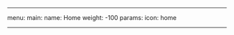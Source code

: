 ---

menu:
    main:
        name: Home
        weight: -100
        params:
            icon: home

---